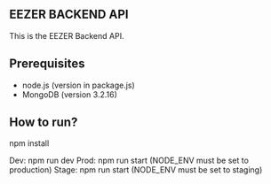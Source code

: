 EEZER BACKEND API
-----------------

This is the EEZER Backend API.

Prerequisites
-------------

* node.js (version in package.js)
* MongoDB (version 3.2.16)

How to run?
-----------

npm install

Dev: npm run dev
Prod: npm run start (NODE_ENV must be set to production)
Stage: npm run start (NODE_ENV must be set to staging)
